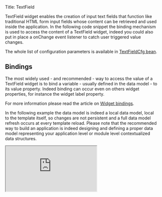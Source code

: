 Title: TextField

TextField widget enables the creation of input text fields that function like traditional HTML form input fields whose content can be retrieved and used inside the application.
In the following code snippet the binding mechanism is used to access the content of a TextField widget, indeed you could also put in place a onChange event listener to catch user triggered value changes.

<script src='http://snippets.ariatemplates.com/snippets/github.com/ariatemplates/documentation-code/snippets/widgets/textfield/Snippet.tpl?tag=wgtTextField&lang=at&outdent=true'></script>

The whole list of configuration parameters is available in [TextFieldCfg bean](http://ariatemplates.com/api/#aria.widgets.CfgBeans:TextFieldCfg).

## Bindings

The most widely used - and recommended - way to access the value of a TextField widget is to bind a variable - usually defined in the data model - to its value property. Indeed binding can occur even on others widget properties, for instance the widget label property.

For more information please read the article on [Widget bindings](widget_bindings).

In the following example the data model is indeed a local data model, local to the template itself, so changes are not persistent and a full data model refresh occurs at every template reload.
Please note that the recommended way to build an application is indeed designing and defining a proper data model representing your application level or module level contextualized data structures.

<iframe class='samples' src='http://snippets.ariatemplates.com/samples/github.com/ariatemplates/documentation-code/samples/widgets/textfield/binding/' ></iframe>
